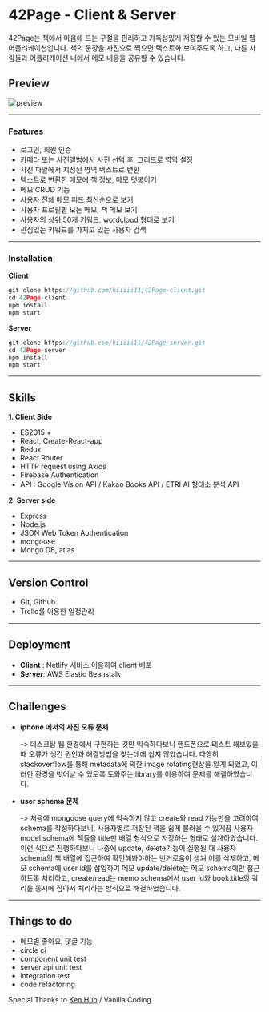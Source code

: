 # **42Page - Client & Server**

42Page는 책에서 마음에 드는 구절을 편리하고 가독성있게 저장할 수 있는 모바일 웹 어플리케이션입니다. 책의 문장을 사진으로 찍으면 텍스트화 보여주도록 하고, 다른 사람들과 어플리케이션 내에서 메모 내용을 공유할 수 있습니다.

## **Preview**

![preview](https://github.com/hiiiii11/42Page-client/blob/master/src/42page-gif.gif)

------

### **Features**

- 로그인, 회원 인증
- 카메라 또는 사진앨범에서 사진 선택 후, 그리드로 영역 설정
- 사진 파일에서 지정된 영역 텍스트로 변환
- 텍스트로 변환한 메모에 책 정보, 메모 덧붙이기
- 메모 CRUD 기능
- 사용자 전체 메모 피드 최신순으로 보기
- 사용자 프로필별 모든 메모, 책 메모 보기
- 사용자의 상위 50개 키워드, wordcloud 형태로 보기
- 관심있는 키워드를 가지고 있는 사용자 검색

-----

### **Installation**

**Client**

```javascript
git clone https://github.com/hiiiii11/42Page-client.git
cd 42Page-client
npm install
npm start
```

**Server**

```javascript
git clone https://github.com/hiiiii11/42Page-server.git
cd 42Page-server
npm install
npm start
```

------



## **Skills**

**1. Client Side**

- ES2015 +
- React, Create-React-app
- Redux
- React Router
- HTTP request using Axios
- Firebase Authentication
- API : Google Vision API / Kakao Books API / ETRI AI 형태소 분석 API

**2. Server side**

- Express
- Node.js
- JSON Web Token Authentication
- mongoose
- Mongo DB, atlas

------



## **Version Control**

- Git, Github
- Trello를 이용한 일정관리

------

## Deployment

- **Client** : Netlify 서비스 이용하여 client 배포
- **Server**: AWS Elastic Beanstalk

------

## **Challenges**

- **iphone 에서의 사진 오류 문제**

  -> 데스크탑 웹 환경에서 구현하는 것만 익숙하다보니 핸드폰으로 테스트 해보았을 때 오류가 생긴 원인과  해결방법을 찾는데에 쉽지 않았습니다. 다행히 stackoverflow를 통해 metadata에 의한 image rotating현상을 알게 되었고, 이러한 환경을 벗어날 수 있도록 도와주는 library를 이용하여 문제를 해결하였습니다. 

- **user schema 문제**

  -> 처음에 mongoose query에 익숙하지 않고 create와 read 기능만을 고려하여 schema를 작성하다보니, 사용자별로 저장된 책을 쉽게 불러올 수 있게끔 사용자 model schema에 책들을 title만 배열 형식으로 저장하는 형태로 설계하였습니다. 이런 식으로 진행하다보니 나중에 update, delete기능이 실행될 때 사용자 schema의 책 배열에 접근하여 확인해봐야하는 번거로움이 생겨 이를 삭제하고, 메모 schema에 user id를 삽입하여 메모 update/delete는 메모 schema에만 접근하도록 처리하고, create/read는 memo schema에서 user id와  book.title의 쿼리를 동시에 잡아서 처리하는 방식으로 해결하였습니다.



------

## **Things to do**

- 메모별 좋아요, 댓글 기능
- circle ci
- component unit test
- server api unit test
- integration test
- code refactoring





Special Thanks to [Ken Huh](https://github.com/ken123777 "ken huh") / Vanilla Coding 
